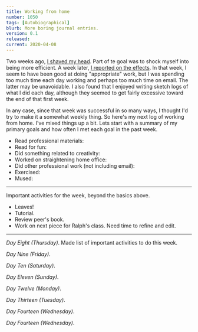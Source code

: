 ```yaml
---
title: Working from home
number: 1050
tags: [Autobiographical]
blurb: More boring journal entries.
version: 0.1
released: 
current: 2020-04-08
---
```

Two weeks ago, [I shaved my head](april-fools-2020).  Part of te goal was
to shock myself into being more efficient.  A week later, [I reported
on the effects](post-head-shave-2020-04-08).  In that week, I seem to have
been good at doing "appropriate" work, but I was spending too much time
each day working and perhaps too much time on email.  The latter may be
unavoidable.  I also found that I enjoyed writing sketch logs of what
I did each day, although they seemed to get fairly excessive toward the
end of that first week. 

In any case, since that week was successful in so many ways, I thought
I'd try to make it a somewhat weekly thing.  So here's my next log of
working from home.  I've mixed things up a bit.  Lets start with a
summary of my primary goals and how often I met each goal in the past
week.

* Read professional materials: 
* Read for fun: 
* Did something related to creativity:
* Worked on straightening home office:
* Did other professional work (not including email):
* Exercised:
* Mused:

---

Important activities for the week, beyond the basics above.

* Leaves!
* Tutorial.
* Review peer's book.
* Work on next piece for Ralph's class.  Need time to refine and edit.

---

_Day Eight (Thursday)_.  Made list of important activities to do this
week. 

_Day Nine (Friday)_.  

_Day Ten (Saturday)_.  

_Day Eleven (Sunday)_.  

_Day Twelve (Monday)_.  

_Day Thirteen (Tuesday)_.  

_Day Fourteen (Wednesday)_.  

_Day Fourteen (Wednesday)_.  
